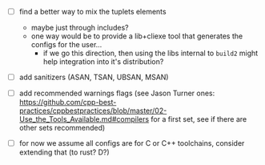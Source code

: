 
- [ ] find a better way to mix the tuplets elements
    - maybe just through includes?
    - one way would be to provide a lib+cliexe tool that generates the configs for the user...
        - if we go this direction, then using the libs internal to `build2` might help integration into it's distribution?
- [ ] add sanitizers (ASAN, TSAN, UBSAN, MSAN)
- [ ] add recommended warnings flags (see Jason Turner ones: https://github.com/cpp-best-practices/cppbestpractices/blob/master/02-Use_the_Tools_Available.md#compilers for a first set, see if there are other sets recommended)
- [ ] for now we assume all configs are for C or C++ toolchains, consider extending that (to rust? D?)

